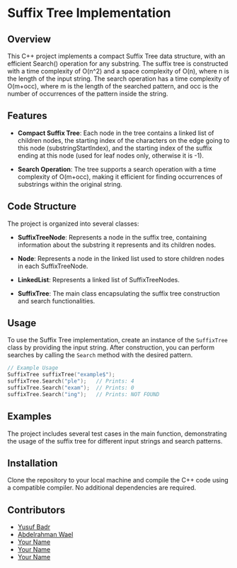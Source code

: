 # Suffix Tree Implementation

## Overview

This C++ project implements a compact Suffix Tree data structure, with an efficient Search() operation for any substring. The suffix tree is constructed with a time complexity of O(n^2) and a space complexity of O(n), where n is the length of the input string. The search operation has a time complexity of O(m+occ), where m is the length of the searched pattern, and occ is the number of occurrences of the pattern inside the string.

## Features

- **Compact Suffix Tree**: Each node in the tree contains a linked list of children nodes, the starting index of the characters on the edge going to this node (substringStartIndex), and the starting index of the suffix ending at this node (used for leaf nodes only, otherwise it is -1).

- **Search Operation**: The tree supports a search operation with a time complexity of O(m+occ), making it efficient for finding occurrences of substrings within the original string.

## Code Structure

The project is organized into several classes:

- **SuffixTreeNode**: Represents a node in the suffix tree, containing information about the substring it represents and its children nodes.

- **Node**: Represents a node in the linked list used to store children nodes in each SuffixTreeNode.

- **LinkedList**: Represents a linked list of SuffixTreeNodes.

- **SuffixTree**: The main class encapsulating the suffix tree construction and search functionalities.

## Usage

To use the Suffix Tree implementation, create an instance of the `SuffixTree` class by providing the input string. After construction, you can perform searches by calling the `Search` method with the desired pattern.

```cpp
// Example Usage
SuffixTree suffixTree("example$");
suffixTree.Search("ple");   // Prints: 4
suffixTree.Search("exam");  // Prints: 0
suffixTree.Search("ing");   // Prints: NOT FOUND
```

## Examples

The project includes several test cases in the main function, demonstrating the usage of the suffix tree for different input strings and search patterns.

## Installation

Clone the repository to your local machine and compile the C++ code using a compatible compiler. No additional dependencies are required.

## Contributors

- [Yusuf Badr](https://github.com/yusufbadr)
- [Abdelrahman Wael](https://github.com/abwael)
- [Your Name](https://github.com/your-username)
- [Your Name](https://github.com/your-username)
- [Your Name](https://github.com/your-username)
